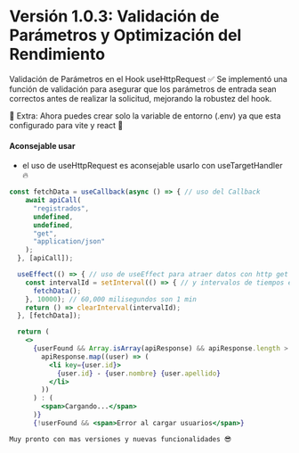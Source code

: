 # Versión 1.0.3: Validación de Parámetros y Optimización del Rendimiento

Validación de Parámetros en el Hook useHttpRequest ✅ Se implementó una función de validación para asegurar que los parámetros de entrada sean correctos antes de realizar la solicitud, mejorando la robustez del hook.

🚨 Extra: Ahora puedes crear solo la variable de entorno (.env) ya que esta configurado para vite y react 🚨

#### Aconsejable usar
  - el uso de useHttpRequest es aconsejable usarlo con useTargetHandler 🔥

```jsx
const fetchData = useCallback(async () => { // uso del Callback
    await apiCall(
      "registrados",
      undefined,
      undefined,
      "get",
      "application/json"
    );
  }, [apiCall]);

  useEffect(() => { // uso de useEffect para atraer datos con http get
    const intervalId = setInterval(() => { // y intervalos de tiempos estimados para controlar su salida
      fetchData();
    }, 10000); // 60,000 milisegundos son 1 min
    return () => clearInterval(intervalId);
  }, [fetchData]);

  return (
    <>
      {userFound && Array.isArray(apiResponse) && apiResponse.length > 0 ? (
        apiResponse.map((user) => (
          <li key={user.id}>
            {user.id} - {user.nombre} {user.apellido}
          </li>
        ))
      ) : (
        <span>Cargando...</span>
      )}
      {!userFound && <span>Error al cargar usuarios</span>}
```

`Muy pronto con mas versiones y nuevas funcionalidades 😎`
